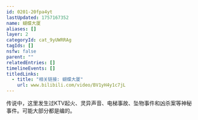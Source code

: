 ```yaml
---
id: 0201-20fpa4yt
lastUpdated: 1757167352
name: 蝴蝶大厦
aliases: []
layer: 2
categoryId: cat_9yUWRRAg
tagIds: []
nsfw: false
parent: ""
relatedEntries: []
timelineEvents: []
titledLinks:
  - title: "相关链接: 蝴蝶大厦"
    url: www.bilibili.com/video/BV1yH4y1c7jL
---
```


传说中，这里发生过KTV起火、灵异声音、电梯事故、坠物事件和凶杀案等神秘事件。可能大部分都是编的。
